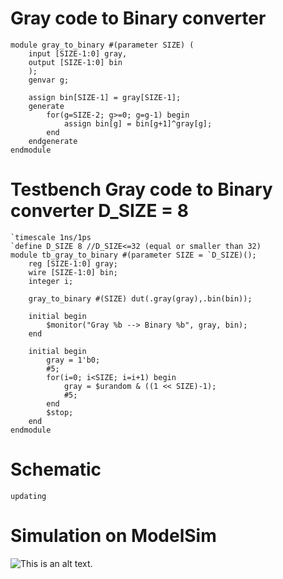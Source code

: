 # Gray code to Binary converter
```
module gray_to_binary #(parameter SIZE) (
	input [SIZE-1:0] gray,
	output [SIZE-1:0] bin
	);
	genvar g;
	
	assign bin[SIZE-1] = gray[SIZE-1];
	generate
		for(g=SIZE-2; g>=0; g=g-1) begin
			assign bin[g] = bin[g+1]^gray[g];
		end
	endgenerate
endmodule
```

# Testbench Gray code to Binary converter D_SIZE = 8
```
`timescale 1ns/1ps
`define D_SIZE 8 //D_SIZE<=32 (equal or smaller than 32)
module tb_gray_to_binary #(parameter SIZE = `D_SIZE)();
	reg [SIZE-1:0] gray;
	wire [SIZE-1:0] bin;
	integer i;
	
	gray_to_binary #(SIZE) dut(.gray(gray),.bin(bin));
	
	initial begin
		$monitor("Gray %b --> Binary %b", gray, bin);
	end
	
	initial begin
		gray = 1'b0;
		#5;
		for(i=0; i<SIZE; i=i+1) begin
			gray = $urandom & ((1 << SIZE)-1);
			#5;
		end
		$stop;
	end
endmodule 
```

# Schematic
`updating`

# Simulation on ModelSim

![This is an alt text.](https://i.imgur.com/sls0cBk.png "Binary to Gray code converter")
